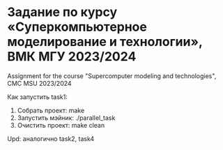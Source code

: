 # Задание по курсу «Суперкомпьютерное моделирование и технологии», ВМК МГУ 2023/2024
Assignment for the course "Supercomputer modeling and technologies", CMC MSU 2023/2024

Как запустить task1:
1. Собрать проект: make
2. Запустить мэйник: ./parallel_task
3. Очистить проект: make clean

Upd: аналогично task2, task4
